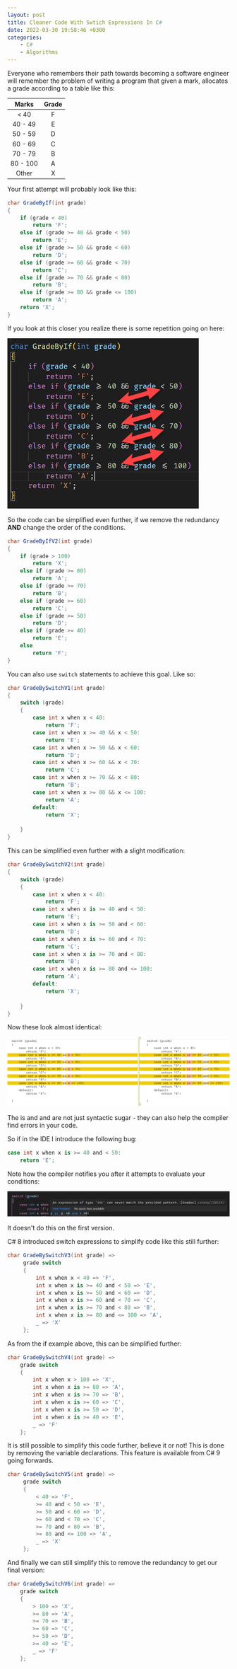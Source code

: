 ```yaml
---
layout: post
title: Cleaner Code With Swtich Expressions In C#
date: 2022-03-30 19:58:46 +0300
categories:
    - C#
    - Algorithms
---
```

Everyone who remembers their path towards becoming a software engineer will remember the problem of writing a program that given a mark, allocates a grade according to a table like this:

| Marks | Grade |
|:-------:|:-------:|
| < 40   | F     |
| 40 - 49   | E     |
| 50 - 59   | D     |
| 60 - 69   | C     |
| 70 - 79   | B     |
| 80 - 100   | A     |
| Other  | X     |

Your first attempt will probably look like this:

```csharp
char GradeByIf(int grade)
{
    if (grade < 40)
        return 'F';
    else if (grade >= 40 && grade < 50)
        return 'E';
    else if (grade >= 50 && grade < 60)
        return 'D';
    else if (grade >= 60 && grade < 70)
        return 'C';
    else if (grade >= 70 && grade < 80)
        return 'B';
    else if (grade >= 80 && grade <= 100)
        return 'A';
    return 'X';
}
```

If you look at this closer you realize there is some repetition going on here:

![](../images/2022/03/Repeat.png)

So the code can be simplified even further, if we remove the redundancy **AND** change the order of the conditions.

```csharp
char GradeByIfV2(int grade)
{
    if (grade > 100)
        return 'X';
    else if (grade >= 80)
        return 'A';
    else if (grade >= 70)
        return 'B';
    else if (grade >= 60)
        return 'C';
    else if (grade >= 50)
        return 'D';
    else if (grade >= 40)
        return 'E';
    else
        return 'F';
}
```

You can also use `switch` statements to achieve this goal. Like so:

```csharp
char GradeBySwitchV1(int grade)
{
    switch (grade)
    {
        case int x when x < 40:
            return 'F';
        case int x when x >= 40 && x < 50:
            return 'E';
        case int x when x >= 50 && x < 60:
            return 'D';
        case int x when x >= 60 && x < 70:
            return 'C';
        case int x when x >= 70 && x < 80:
            return 'B';
        case int x when x >= 80 && x <= 100:
            return 'A';
        default:
            return 'X';

    }
}
```

This can be simplified even further with a slight modification:

```csharp
char GradeBySwitchV2(int grade)
{
    switch (grade)
    {
        case int x when x < 40:
            return 'F';
        case int x when x is >= 40 and < 50:
            return 'E';
        case int x when x is >= 50 and < 60:
            return 'D';
        case int x when x is >= 60 and < 70:
            return 'C';
        case int x when x is >= 70 and < 80:
            return 'B';
        case int x when x is >= 80 and <= 100:
            return 'A';
        default:
            return 'X';

    }
}
```

Now these look almost identical:

![](../images/2022/03/Diff.png)

The is and and are not just syntactic sugar - they can also help the compiler find errors in your code.

So if in the IDE I introduce the following bug:

```csharp
case int x when x is >= 40 and < 50:
    return 'E';
```

Note how the compiler notifies you after it attempts to evaluate your conditions:

![](../images/2022/03/CompilerHelp.png)

It doesn't do this on the first version.

C# 8 introduced switch expressions to simplify code like this still further:

```csharp
char GradeBySwitchV3(int grade) =>
     grade switch
     {
         int x when x < 40 => 'F',
         int x when x is >= 40 and < 50 => 'E',
         int x when x is >= 50 and < 60 => 'D',
         int x when x is >= 60 and < 70 => 'C',
         int x when x is >= 70 and < 80 => 'B',
         int x when x is >= 80 and <= 100 => 'A',
         _ => 'X'
     };
```

As from the if example above, this can be simplified further:

```csharp
char GradeBySwitchV4(int grade) =>
    grade switch
    {
        int x when x > 100 => 'X',
        int x when x is >= 80 => 'A',
        int x when x is >= 70 => 'B',
        int x when x is >= 60 => 'C',
        int x when x is >= 50 => 'D',
        int x when x is >= 40 => 'E',
        _ => 'F'
    };
```

It is still possible to simplify this code further, believe it or not! This is done by removing the variable declarations. This feature is available from C# 9 going forwards.

```csharp
char GradeBySwitchV5(int grade) =>
     grade switch
     {
         < 40 => 'F',
         >= 40 and < 50 => 'E',
         >= 50 and < 60 => 'D',
         >= 60 and < 70 => 'C',
         >= 70 and < 80 => 'B',
         >= 80 and <= 100 => 'A',
         _ => 'X'
     };
```

And finally we can still simplify this to remove the redundancy to get our final version:

```csharp
char GradeBySwitchV6(int grade) =>
    grade switch
    {
        > 100 => 'X',
        >= 80 => 'A',
        >= 70 => 'B',
        >= 60 => 'C',
        >= 50 => 'D',
        >= 40 => 'E',
        _ => 'F'
    };
```
